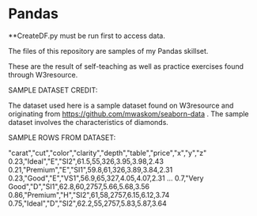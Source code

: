 # Pandas

**CreateDF.py must be run first to access data.

The files of this repository are samples of my Pandas skillset.

These are the result of self-teaching as well as practice exercises found through W3resource.


SAMPLE DATASET CREDIT: 

The dataset used here is a sample dataset found on W3resource and 
originating from https://github.com/mwaskom/seaborn-data . The sample dataset involves the 
characteristics of diamonds.

SAMPLE ROWS FROM DATASET:

"carat","cut","color","clarity","depth","table","price","x","y","z"
0.23,"Ideal","E","SI2",61.5,55,326,3.95,3.98,2.43
0.21,"Premium","E","SI1",59.8,61,326,3.89,3.84,2.31
0.23,"Good","E","VS1",56.9,65,327,4.05,4.07,2.31
...
0.7,"Very Good","D","SI1",62.8,60,2757,5.66,5.68,3.56
0.86,"Premium","H","SI2",61,58,2757,6.15,6.12,3.74
0.75,"Ideal","D","SI2",62.2,55,2757,5.83,5.87,3.64
